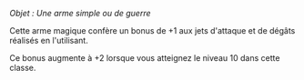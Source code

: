 *Objet : Une arme simple ou de guerre*

Cette arme magique confère un bonus de +1 aux jets d'attaque et de dégâts réalisés en l'utilisant.

Ce bonus augmente à +2 lorsque vous atteignez le niveau 10 dans cette classe.